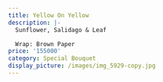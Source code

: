 ```yaml
---
title: Yellow On Yellow
description: |-
  Sunflower, Salidago & Leaf

  Wrap: Brown Paper
price: '155000'
category: Special Bouquet
display_picture: /images/img_5929-copy.jpg
---
```


